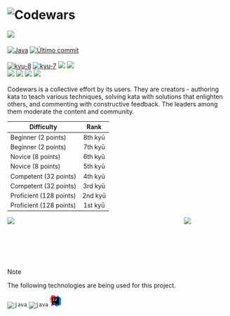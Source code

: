 # ![Codewars](https://img.shields.io/badge/Codewars-B1361E?style=for-the-badge&logo=codewars&logoColor=black)

![](https://www.codewars.com/users/danielex1999/badges/large)<br><br>
[![Java](https://img.shields.io/badge/Language-Java-28C8E5.svg)](README.md)
[![Último commit](https://img.shields.io/github/last-commit/danielex1999/Codewars-Java?color=1B3E8E)](README.md)<br><br>
[![kyu-8](https://img.shields.io/github/directory-file-count/danielex1999/CodeWars-Java/src%2Fmain%2Fjava%2Fkyu8?type=dir&style=flat-square&logo=codewars&logoColor=%23B1361E&label=8%20kyu&labelColor=%23303133&color=%23E6E6E6
)](./src/main/java/kyu8/)
[![kyu-7](https://img.shields.io/github/directory-file-count/danielex1999/CodeWars-Java/7%20kyu?color=E6E6E6&label=7%20kyu&type=dir)](./7%20kyu/README.md)
<img src="https://img.shields.io/github/directory-file-count/danielex1999/CodeWars-Java/6%20kyu?color=ECB613&label=6%20kyu&type=dir">
<img src="https://img.shields.io/github/directory-file-count/danielex1999/CodeWars-Java/5%20kyu?color=ECB613&label=5%20kyu&type=dir"><br>
<img src="https://img.shields.io/github/directory-file-count/danielex1999/CodeWars-Java/4%20kyu?color=3C7DBA&label=4%20kyu&type=dir">
<img src="https://img.shields.io/badge/3%20kyu-0-3C7DBA">
<img src="https://img.shields.io/badge/2%20kyu-0-866CC7">
<img src="https://img.shields.io/badge/1%20kyu-0-866CC7"><br><br>
Codewars is a collective effort by its users. They are creators - authoring kata to teach various techniques, solving
kata with solutions that enlighten others, and commenting with constructive feedback. The leaders among them moderate
the content and community.

<div align="center">

| Difficulty              |  Rank   |
|-------------------------|:-------:|
| Beginner (2 points)     | 8th kyū |
| Beginner (2 points)     | 7th kyū |
| Novice (8 points)       | 6th kyū |
| Novice (8 points)       | 5th kyū |
| Competent (32 points)   | 4th kyū |
| Competent (32 points)   | 3rd kyū |
| Proficient (128 points) | 2nd kyū |
| Proficient (128 points) | 1st kyū |


 
</div>
<img align='left' src='https://www.ffbegif.com/Rain%20&%20Fina%20(NV)/100032707%20Win%20Before.gif' width='20%'>  
<img align='right' src='https://www.ffbegif.com/Dark%20Fina%20&%20Sol%20(NV)/100033007%20Win.gif' width='20%'> 
<br><br><br><br><br><br>

> [!NOTE]
> The following technologies are being used for this project.

<code><img src="https://cdn.iconscout.com/icon/free/png-512/java-43-569305.png" width="30px" alt="java"></code>
<code><img src="https://junit.org/junit5/assets/img/junit5-logo.png" width="25px" alt="java"></code>
<code><a href="" target="_blank"><img src="src/main/resources/img/IntelliJ.png" width="26px" alt="selenium"></a></code>